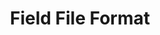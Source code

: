 ---
permalink: /technicalreference/field/field-file-format/
layout: default
title: Field File Format
parent: Field
nav_order: 1
---